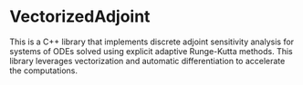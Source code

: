 # VectorizedAdjoint
This is a C++ library that implements discrete adjoint sensitivity analysis for systems of ODEs solved using explicit adaptive Runge-Kutta methods. This library leverages vectorization and automatic differentiation to accelerate the computations.
